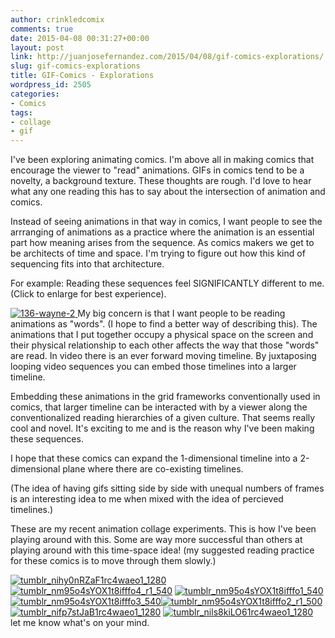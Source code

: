 ```yaml
---
author: crinkledcomix
comments: true
date: 2015-04-08 00:31:27+00:00
layout: post
link: http://juanjosefernandez.com/2015/04/08/gif-comics-explorations/
slug: gif-comics-explorations
title: GIF-Comics - Explorations
wordpress_id: 2505
categories:
- Comics
tags:
- collage
- gif
---
```


I've been exploring animating comics. I'm above all in making comics that encourage the viewer to "read" animations. GIFs in comics tend to be a novelty, a background texture. These thoughts are rough. I'd love to hear what any one reading this has to say about the intersection of animation and comics.

Instead of seeing animations in that way in comics, I want people to see the arrranging of animations as a practice where the animation is an essential part how meaning arises from the sequence. As comics makers we get to be architects of time and space. I'm trying to figure out how this kind of sequencing fits into that architecture.

For example: Reading these sequences feel SIGNIFICANTLY different to me. (Click to enlarge for best experience).

[![136-wayne-2](https://fernandezjuanjose.files.wordpress.com/2015/04/136-wayne-21.gif)](https://fernandezjuanjose.files.wordpress.com/2015/04/136-wayne-21.gif)[
](https://fernandezjuanjose.files.wordpress.com/2015/04/screen-shot-2015-04-07-at-8-05-25-pm.png)
My big concern is that I want people to be reading animations as "words". (I hope to find a better way of describing this). The animations that I put together occupy a physical space on the screen and their physical relationship to each other affects the way that those "words" are read. In video there is an ever forward moving timeline. By juxtaposing looping video sequences you can embed those timelines into a larger timeline.

Embedding these animations in the grid frameworks conventionally used in comics, that larger timeline can be interacted with by a viewer along the conventionalized reading hierarchies of a given culture. That seems really cool and novel. It's exciting to me and is the reason why I've been making these sequences.

I hope that these comics can expand the 1-dimensional timeline into a 2-dimensional plane where there are co-existing timelines.

(The idea of having gifs sitting side by side with unequal numbers of frames is an interesting idea to me when mixed with the idea of percieved timelines.)

These are my recent animation collage experiments. This is how I've been playing around with this. Some are way more successful than others at playing around with this time-space idea!
(my suggested reading practice for these comics is to move through them slowly.)

[![tumblr_nihy0nRZaF1rc4waeo1_1280](https://fernandezjuanjose.files.wordpress.com/2015/04/tumblr_nihy0nrzaf1rc4waeo1_1280.gif)](https://fernandezjuanjose.files.wordpress.com/2015/04/tumblr_nihy0nrzaf1rc4waeo1_1280.gif) [![tumblr_nm95o4sYOX1t8ifffo4_r1_540](https://fernandezjuanjose.files.wordpress.com/2015/04/tumblr_nm95o4syox1t8ifffo4_r1_540.gif)](https://fernandezjuanjose.files.wordpress.com/2015/04/tumblr_nm95o4syox1t8ifffo4_r1_540.gif) [![tumblr_nm95o4sYOX1t8ifffo1_540](https://fernandezjuanjose.files.wordpress.com/2015/04/tumblr_nm95o4syox1t8ifffo1_540.gif)](https://fernandezjuanjose.files.wordpress.com/2015/04/tumblr_nm95o4syox1t8ifffo1_540.gif)[![tumblr_nm95o4sYOX1t8ifffo3_540](https://fernandezjuanjose.files.wordpress.com/2015/04/tumblr_nm95o4syox1t8ifffo3_540.gif)](https://fernandezjuanjose.files.wordpress.com/2015/04/tumblr_nm95o4syox1t8ifffo3_540.gif)[![tumblr_nm95o4sYOX1t8ifffo2_r1_500](https://fernandezjuanjose.files.wordpress.com/2015/04/tumblr_nm95o4syox1t8ifffo2_r1_500.gif)](https://fernandezjuanjose.files.wordpress.com/2015/04/tumblr_nm95o4syox1t8ifffo2_r1_500.gif)[![tumblr_nifp7stJaB1rc4waeo1_1280](https://fernandezjuanjose.files.wordpress.com/2015/04/tumblr_nifp7stjab1rc4waeo1_1280.gif)](https://fernandezjuanjose.files.wordpress.com/2015/04/tumblr_nifp7stjab1rc4waeo1_1280.gif) [![tumblr_nils8kiLO61rc4waeo1_1280](https://fernandezjuanjose.files.wordpress.com/2015/04/tumblr_nils8kilo61rc4waeo1_1280.gif)](https://fernandezjuanjose.files.wordpress.com/2015/04/tumblr_nils8kilo61rc4waeo1_1280.gif)
let me know what's on your mind.
